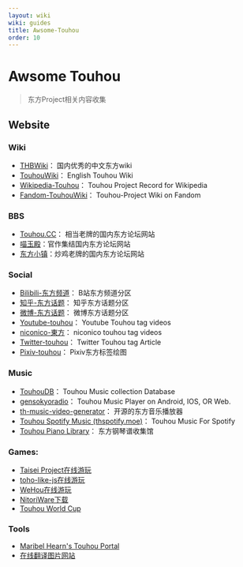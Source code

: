 ```yaml
---
layout: wiki
wiki: guides
title: Awsome-Touhou
order: 10
---
```


# Awsome Touhou

> 东方Project相关内容收集

## Website

### Wiki
- [THBWiki](https://thwiki.cc/)： 国内优秀的中文东方wiki
- [TouhouWiki](https://en.touhouwiki.net/wiki/Touhou_Wiki)： English Touhou Wiki
- [Wikipedia-Touhou](https://en.wikipedia.org/wiki/Touhou_Project)： Touhou Project Record for Wikipedia
- [Fandom-TouhouWiki](https://touhou.fandom.com/wiki/Touhou_Wiki)： Touhou-Project Wiki on Fandom

### BBS
- [Touhou.CC](https://touhou.cc/)： 相当老牌的国内东方论坛网站
- [喵玉殿](https://bbs.nyasama.com/)：官作集结国内东方论坛网站
- [东方小镇](http://bbs.thproject.net/)：炒鸡老牌的国内东方论坛网站

### Social
- [Bilibili-东方频道](https://www.bilibili.com/v/channel/166)： B站东方频道分区
- [知乎-东方话题](https://www.zhihu.com/topic/19701004/top-answers)： 知乎东方话题分区
- [微博-东方话题](https://s.weibo.com/weibo?q=%23%E4%B8%9C%E6%96%B9project%23)： 微博东方话题分区
- [Youtube-touhou](https://www.youtube.com/hashtag/touhou)： Youtube Touhou tag videos
- [niconico-東方](https://www.nicovideo.jp/tag/%E6%9D%B1%E6%96%B9)： niconico touhou tag videos
- [Twitter-touhou](https://twitter.com/hashtag/touhou)： Twitter Touhou tag Article
- [Pixiv-touhou](https://www.pixiv.net/tags/touhou)： Pixiv东方标签绘图

### Music
- [TouhouDB](https://touhoudb.com/)： Touhou Music collection Database
- [gensokyoradio](https://gensokyoradio.net/)： Touhou Music Player on Android, IOS, OR Web.
- [th-music-video-generator](https://jasonnor.github.io/th-music-video-generator/)： 开源的东方音乐播放器
- [Touhou Spotify Music (thspotify.moe)](https://www.thspotify.moe/)： Touhou Music For Spotify
- [Touhou Piano Library](https://bloak.github.io/touhou_piano_library/index.html)： 东方钢琴谱收集馆

### Games:
- [Taisei Project在线游玩](https://play.taisei-project.org/)
- [toho-like-js在线游玩](https://touhou-public.github.io/toho-like-js/)
- [WeHou在线游玩](https://touhou-public.github.io/WeHou/)
- [NitoriWare下载](https://github.com/NitorInc/NitoriWare/releases/)
- [Touhou World Cup](https://touhouworldcup.com/)

### Tools
- [Maribel Hearn's Touhou Portal](https://maribelhearn.com/)
- [在线翻译图片网站](https://cotrans.touhou.ai/)

